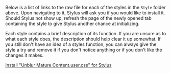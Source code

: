 Below is a list of links to the raw file for each of the styles in the `Style` folder above. Upon navigating to it, Stylus will ask you if you would like to install it. Should Stylus not show up, refresh the page of the newly opened tab containing the style to give Stylus another chance at initializing.

Each style contains a brief description of its function. If you are unsure as to what each style does, the description should help clear it up somewhat. If you still don't have an idea of a styles function, you can always give the style a try and remove it if you don't notice anything or if you don't like the changes it makes.

[Install "Unblur Mature Content.user.css" for Stylus](https://github.com/NeoNyaa/CSS-Tweaks/raw/main/Stylus/artstation.com/Style/Unblur%20Mature%20Content.user.css)
